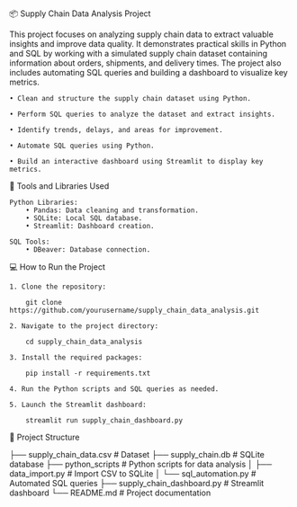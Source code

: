 📦 Supply Chain Data Analysis Project

This project focuses on analyzing supply chain data to extract valuable insights and improve data quality. It demonstrates practical skills in Python and SQL by working with a simulated supply chain dataset containing information about orders, shipments, and delivery times. The project also includes automating SQL queries and building a dashboard to visualize key metrics.

    • Clean and structure the supply chain dataset using Python.
    
    • Perform SQL queries to analyze the dataset and extract insights.
    
    • Identify trends, delays, and areas for improvement.
    
    • Automate SQL queries using Python.
    
    • Build an interactive dashboard using Streamlit to display key metrics.


🔧 Tools and Libraries Used

    Python Libraries:
        • Pandas: Data cleaning and transformation.
        • SQLite: Local SQL database.
        • Streamlit: Dashboard creation.

    SQL Tools:
        • DBeaver: Database connection.


💻 How to Run the Project

    1. Clone the repository:

        git clone https://github.com/yourusername/supply_chain_data_analysis.git

    2. Navigate to the project directory:

        cd supply_chain_data_analysis

    3. Install the required packages:

        pip install -r requirements.txt

    4. Run the Python scripts and SQL queries as needed.

    5. Launch the Streamlit dashboard:

        streamlit run supply_chain_dashboard.py


📂 Project Structure

├── supply_chain_data.csv      # Dataset
├── supply_chain.db            # SQLite database
├── python_scripts             # Python scripts for data analysis
│   ├── data_import.py         # Import CSV to SQLite
│   └── sql_automation.py      # Automated SQL queries
├── supply_chain_dashboard.py  # Streamlit dashboard
└── README.md                  # Project documentation

